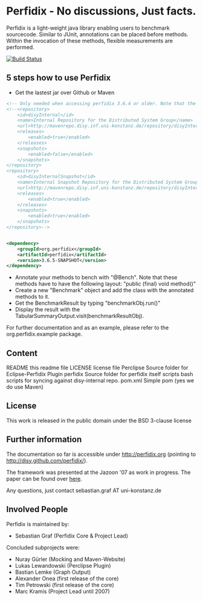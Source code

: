 Perfidix - No discussions, Just facts.
=============

Perfidix is a light-weight java library enabling users to benchmark sourcecode.
Similar to JUnit, annotations can be placed before methods.
Within the invocation of these methods, flexible measurements are performed.

[![Build Status](https://secure.travis-ci.org/disy/perfidix.png)](http://travis-ci.org/disy/perfidix)

5 steps how to use Perfidix
-------

* Get the lastest jar over Github or Maven

```xml
<!-- Only needed when accessing perfidix 3.6.4 or older. Note that the group changed within 3.6.5 from "perfidix" to "org.perfidix" -->
<!--<repository>
	<id>disyInternal</id>
	<name>Internal Repository for the Distributed System Group</name>
	<url>http://mavenrepo.disy.inf.uni-konstanz.de/repository/disyInternal</url>
	<releases>
		<enabled>true</enabled>
	</releases>
	<snapshots>
		<enabled>false</enabled>
	</snapshots>
</repository>
<repository>
	<id>disyInternalSnapshot</id>
	<name>Internal Snapshot Repository for the Distributed System Group</name>
	<url>http://mavenrepo.disy.inf.uni-konstanz.de/repository/disyInternalSnapshot</url>
	<releases>
		<enabled>true</enabled>
	</releases>
	<snapshots>
		<enabled>true</enabled>
	</snapshots>
</repository>-->


<dependency>
	<groupId>org.perfidix</groupId>
	<artifactId>perfidix</artifactId>
	<version>3.6.5-SNAPSHOT</version>
</dependency>
```

* Annotate your methods to bench with "@Bench". Note that these methods have to have the following layout: "public (final) void method()" 
* Create a new "Benchmark" object and add the class with the annotated methods to it.
* Get the BenchmarkResult by typing "benchmarkObj.run()"
* Display the result with the TabularSummaryOutput.visit(benchmarkResultObj). 

For further documentation and as an example, please refer to the org.perfidix.example package.

Content
-------

README					this readme file
LICENSE	 				license file
Perclipse				Source folder for Eclipse-Perfidix Plugin
perfidix				Source folder for perfidix itself
scripts					bash scripts for syncing against disy-internal repo.
pom.xml					Simple pom (yes we do use Maven)

License
-------

This work is released in the public domain under the BSD 3-clause license

Further information
-------

The documentation so far is accessible under http://perfidix.org (pointing to http://disy.github.com/perfidix/).

The framework was presented at the Jazoon '07 as work in progress. The paper can be found over [here](http://nbn-resolving.de/urn:nbn:de:bsz:352-opus-84446).


Any questions, just contact sebastian.graf AT uni-konstanz.de

Involved People
-------

Perfidix is maintained by:

* Sebastian Graf (Perfidix Core & Project Lead)

Concluded subprojects were:

* Nuray Gürler (Mocking and Maven-Website)
* Lukas Lewandowski (Perclipse Plugin)
* Bastian Lemke (Graph Output)
* Alexander Onea (first release of the core)
* Tim Petrowski (first release of the core)
* Marc Kramis (Project Lead until 2007)


